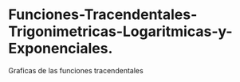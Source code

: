 # Funciones-Tracendentales-Trigonimetricas-Logaritmicas-y-Exponenciales.
Graficas de las funciones tracendentales
